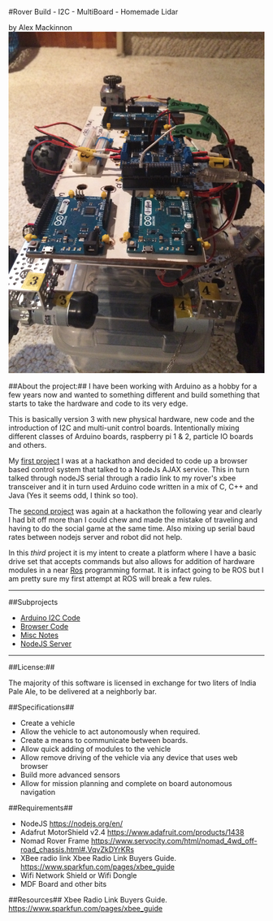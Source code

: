 #Rover Build - I2C - MultiBoard - Homemade Lidar

by Alex Mackinnon
 ![I2C Multiboards ](https://raw.githubusercontent.com/alexmac131/rover2016/master/images/multiBoardProtoType.JPG)

##About the project:##
I have been working with Arduino as a hobby for a few years now and wanted to something different and build something that starts to take the hardware and code to its very edge. 

This is basically version 3 with new physical hardware, new code and the introduction of I2C and multi-unit control boards. Intentionally mixing different classes of Arduino boards, raspberry pi 1 & 2, particle IO boards and others.

My [first project](https://github.com/alexmac131/NodeXBeeRover) I was at a hackathon and decided to code up a browser based control system that talked to a NodeJs AJAX service.  This in turn talked through nodeJS serial through a radio link to my rover's xbee transceiver and it in turn used Arduino code written in a mix of C, C++ and Java (Yes it seems odd, I think so too). 

The [second project](https://github.com/alexmac131/Ulysses-Explorer-) was again at a hackathon the following year and clearly I had bit off more than I could chew and made the mistake of traveling and having to do the social game at the same time.  Also mixing up serial baud rates between nodejs server and robot did not help.

In this *third* project it is my intent to create a platform where I have a basic drive set that accepts commands but also allows for addition of hardware modules in a near [Ros](http://wiki.ros.org/ROS/Introduction) programming format.  It is infact going to be ROS but I am pretty sure my first attempt at ROS will break a few rules.
___
##Subprojects

+ [Arduino I2C Code](https://github.com/alexmac131/rover2016/tree/master/arduinoCode)
+ [Browser Code](https://github.com/alexmac131/rover2016/tree/master/browserCode)
+ [Misc Notes](https://github.com/alexmac131/rover2016/tree/master/documentation)
+ [NodeJS Server](https://github.com/alexmac131/rover2016/tree/master/nodeJSServer)

---

##License:##

The majority of this software is licensed in exchange for two liters
of India Pale Ale, to be delivered at a neighborly bar.

##Specifications##
+ Create a vehicle 
+ Allow the vehicle to act autonomously when required.
+ Create a means to communicate between boards.
+ Allow quick adding of modules to the vehicle
+ Allow remove driving of the vehicle via any device that uses web browser
+ Build more advanced sensors 
+ Allow for mission planning and complete on board autonomous navigation



##Requirements##
* NodeJS
  https://nodejs.org/en/
* Adafrut MotorShield v2.4
https://www.adafruit.com/products/1438
* Nomad Rover Frame
https://www.servocity.com/html/nomad_4wd_off-road_chassis.html#.VqvZkDYrKRs
* XBee radio link 
Xbee Radio Link Buyers Guide. 
https://www.sparkfun.com/pages/xbee_guide
* Wifi Network Shield or Wifi Dongle
* MDF Board and other bits

##Resources##
Xbee Radio Link Buyers Guide. 
https://www.sparkfun.com/pages/xbee_guide


